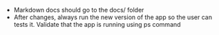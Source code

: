 - Markdown docs should go to the docs/ folder
- After changes, always run the new version of the app so the user can tests it. Validate that the app is running using ps command
